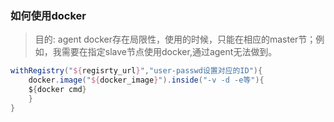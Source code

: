 ### 如何使用docker

> 目的: agent docker存在局限性，使用的时候，只能在相应的master节；例如，我需要在指定slave节点使用docker,通过agent无法做到。
```groovy
withRegistry("${regisrty_url}","user-passwd设置对应的ID"){
    docker.image("${docker_image}").inside("-v -d -e等"){
    ${docker cmd}
    }
}
```
